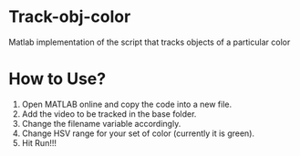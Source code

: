 # Track-obj-color
Matlab implementation of the script that tracks objects of a particular color

# How to Use?
1. Open MATLAB online and copy the code into a new file.
2. Add the video to be tracked in the base folder.
3. Change the filename variable accordingly.
4. Change HSV range for your set of color (currently it is green).
5. Hit Run!!!
